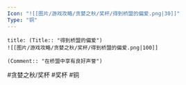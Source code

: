 ```yaml
---
Icon: "![[图片/游戏攻略/贪婪之秋/奖杯/得到桥盟的偏爱.png|30]]"
Type: "铜"
---
```

```ad-common-bronze-trophy
title: (Title:: "得到桥盟的偏爱")
![[图片/游戏攻略/贪婪之秋/奖杯/得到桥盟的偏爱.png|100]]

(Comment:: "在桥盟中享有良好声誉")
```

#贪婪之秋/奖杯 #奖杯 #铜
